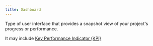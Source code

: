 ```yaml
---
title: Dashboard
---
```

Type of user interface that provides a snapshot view of your project's progress or performance. 

It may include [Key Performance Indicator (KPI)](project-execution/data-visualization/key-performance-indicator-kpi.md)
